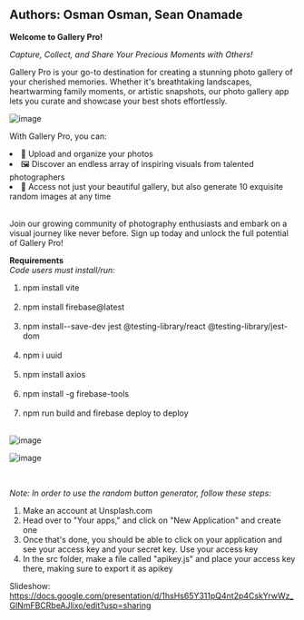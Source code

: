 <h2>Authors: Osman Osman, Sean Onamade</h2>

**Welcome to Gallery Pro!**

_Capture, Collect, and Share Your Precious Moments with Others!_

Gallery Pro is your go-to destination for creating a stunning photo gallery of your cherished memories. Whether it's breathtaking landscapes, heartwarming family moments, or artistic snapshots, our photo gallery app lets you curate and showcase your best shots effortlessly.

![image](https://github.com/osmanosy23/seo/assets/100744222/50fc157a-d963-4e9b-8b6a-14141b559d8d)

With Gallery Pro, you can:
<li> 📸 Upload and organize your photos  </li>
<li> 🖼️ Discover an endless array of inspiring visuals from talented photographers </li>
<li> 📱 Access not just your beautiful gallery, but also generate 10 exquisite random images at any time </li><br>

Join our growing community of photography enthusiasts and embark on a visual journey like never before. Sign up today and unlock the full potential of Gallery Pro!


**Requirements**<br>
*Code users must install/run:*<br>
<ol>
    <li>npm install vite</li> </li><br>
    <li>npm install firebase@latest </li><br>
    <li>npm install--save-dev jest @testing-library/react @testing-library/jest-dom </li><br>
    <li>npm i uuid</li><br>
    <li>npm install axios</li><br>
    <li>npm install -g firebase-tools</li><br>
    <li>npm run build and firebase deploy to deploy</li><br>
</ol>

![image](https://github.com/osmanosy23/seo/assets/100744222/a6727958-773c-4156-8ed7-ac786e555405)

![image](https://github.com/osmanosy23/seo/assets/104279983/621e9baf-6e63-483a-a6b4-68eb050abc21)

<br>

*Note: In order to use the random button generator, follow these steps:*
<ol>
    <li>Make an account at Unsplash.com</li>
    <li>Head over to "Your apps," and click on "New Application" and create one</li>
    <li>Once that's done, you should be able to click on your application and see your access key and your secret key. Use your access key</li>
    <li>In the src folder, make a file called "apikey.js" and place your access key there, making sure to export it as apikey</li>
</ol>

Slideshow:
https://docs.google.com/presentation/d/1hsHs65Y311pQ4nt2p4CskYrwWz_GlNmFBCRbeAJlixo/edit?usp=sharing 

 
